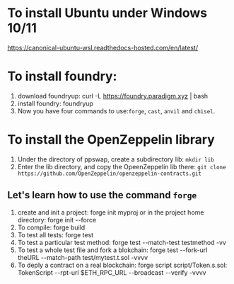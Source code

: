 # To install Ubuntu under Windows 10/11
   https://canonical-ubuntu-wsl.readthedocs-hosted.com/en/latest/

# To install foundry: 

1. download foundryup:
    curl -L https://foundry.paradigm.xyz | bash
2.  install foundry:
    foundryup
3. Now you have four commands to use:``forge``, ``cast``, ``anvil`` and ``chisel``.

# To install the OpenZeppelin library
1. Under the directory of ppswap, create a subdirectory lib: ``mkdir lib``
2. Enter the lib directory, and copy the OpeenZeppelin lib there: ``git clone https://github.com/OpenZeppelin/openzeppelin-contracts.git``

## Let's learn how to use the command ``forge``

1. create and init a project:
   forge init myproj
   or
   in the project home directory: forge init --force
2. To compile: forge build
3. To test all tests: forge test
4. To test a particular test method: forge test --match-test testmethod -vv
5. To test a whole test file and fork a blokchain: forge test --fork-url theURL --match-path test/mytest.t.sol -vvvv
6. To deply a contract on a real blockchain: forge script script/Token.s.sol: TokenScript --rpt-url $ETH_RPC_URL --broadcast --verify -vvvv
   
